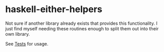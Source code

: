 # haskell-either-helpers

Not sure if another library already exists that provides this functionality. I just find myself needing these routines enough to split them out into their own library.

See [Tests](./test/Haskell/Helpers/EitherSpec.hs) for usage.
